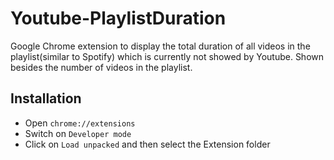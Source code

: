 # Youtube-PlaylistDuration

Google Chrome extension to display the total duration of all videos in the playlist(similar to Spotify) which is currently not showed by Youtube. Shown besides the number of videos in the playlist.

## Installation

* Open ``chrome://extensions``
* Switch on `Developer mode`
* Click on `Load unpacked` and then select the Extension folder
